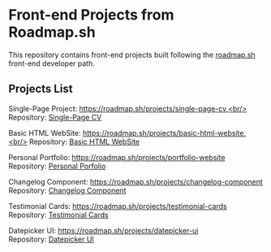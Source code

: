 # Front-end Projects from Roadmap.sh

This repository contains front-end projects built following the [roadmap.sh](https://roadmap.sh/) front-end developer path.

## Projects List
Single-Page Project: https://roadmap.sh/projects/single-page-cv,<br/> Repository: [Single-Page CV](https://github.com/herwingx-dev/roadmapsh/blob/main/single-page-cv/index.html)


Basic HTML WebSite: https://roadmap.sh/projects/basic-html-website,<br/> Repository: [Basic HTML WebSite](https://github.com/herwingx-dev/roadmapsh/blob/main/basic-html-website/index.html)

Personal Portfolio: https://roadmap.sh/projects/portfolio-website<br/> Repository: [Personal Porfolio](https://github.com/herwingx-dev/roadmapsh/blob/main/personal-portfolio/index.html)

Changelog Component: https://roadmap.sh/projects/changelog-component<br/> Repository: [Changelog Component](https://github.com/herwingx-dev/roadmapsh/blob/main/changelog-component/index.html)

Testimonial Cards: https://roadmap.sh/projects/testimonial-cards<br/> Repository: [Testimonial Cards](https://github.com/herwingx-dev/roadmapsh/blob/main/testimonial-cards/index.html)

Datepicker UI: https://roadmap.sh/projects/datepicker-ui<br/> Repository: [Datepicker UI](https://github.com/herwingx-dev/roadmapsh/blob/main/datepicker-ui/index.html)